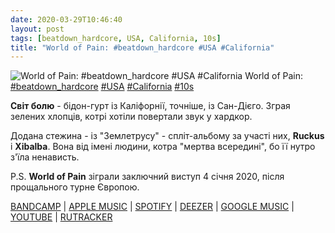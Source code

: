 ```yaml
---
date: 2020-03-29T10:46:40
layout: post
tags: [beatdown_hardcore, USA, California, 10s]
title: "World of Pain: #beatdown_hardcore #USA #California"
---
```

![World of Pain: #beatdown_hardcore #USA #California](/assets/photos/photo_929@29-03-2020_10-46-40.jpg)
World of Pain: [#beatdown_hardcore](/tags/#beatdown_hardcore) [#USA](/tags/#USA) [#California](/tags/#California) [#10s](/tags/#10s)

**Світ болю** - бідон-гурт із Каліфорнії, точніше, із Сан-Дієго. Зграя зелених хлопців, котрі хотіли повертали звук у хардкор.

Додана стежина - із &quot;Землетрусу&quot; - спліт-альбому за участі них, **Ruckus** і **Xibalba**. Вона від імені людини, котра &quot;мертва всередині&quot;, бо її нутро з&#39;їла ненависть.

P.S. **World of Pain** зіграли заключний виступ 4 січня 2020, після прощального турне Європою.

[BANDCAMP](https://bdhw.bandcamp.com/album/earthquake-split) | [APPLE MUSIC](https://music.apple.com/us/album/earthquake/417939210) | [SPOTIFY](https://open.spotify.com/album/40J3snok9N5p7V6XAFlAmQ) | [DEEZER](https://www.deezer.com/album/897865?utm_source=deezer&amp;utm_content=album-897865&amp;utm_term=1601611822_1585467889&amp;utm_medium=web) | [GOOGLE MUSIC](https://play.google.com/music/m/Bzizxu3b4hauycc25orcw6rthqm?t=Earthquake_-_World_of_Pain_Xibalba_Ruckus) | [YOUTUBE](https://www.youtube.com/playlist?list=PLx4iHzslwIGXadNiBa2XD_pmiQa5jIgxp) | [RUTRACKER](https://rutracker.org/forum/viewtopic.php?t=3824996)